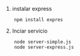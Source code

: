 
1. instalar express
```
    npm install expres
```

2. Inciar servicio
```
    node server-simple.js
    node server-express.js
```